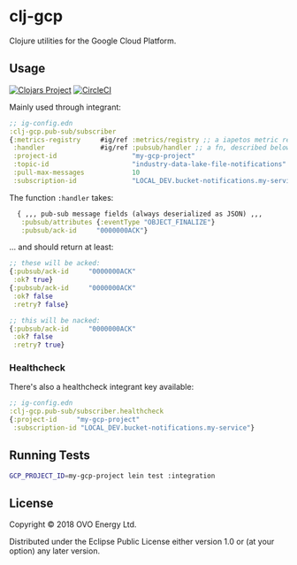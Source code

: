 # clj-gcp

Clojure utilities for the Google Cloud Platform.


## Usage

[![Clojars Project](https://img.shields.io/clojars/v/ovotech/clj-gcp.svg)](https://clojars.org/ovotech/clj-gcp)
[![CircleCI](https://circleci.com/gh/ovotech/clj-gcp/tree/master.svg?style=svg)](https://circleci.com/gh/ovotech/clj-gcp/tree/master)

Mainly used through integrant:

```clojure
;; ig-config.edn
:clj-gcp.pub-sub/subscriber
{:metrics-registry     #ig/ref :metrics/registry ;; a iapetos metric registry
 :handler              #ig/ref :pubsub/handler ;; a fn, described below
 :project-id                   "my-gcp-project"
 :topic-id                     "industry-data-lake-file-notifications"
 :pull-max-messages            10
 :subscription-id              "LOCAL_DEV.bucket-notifications.my-service"}
```

The function `:handler` takes:
```clojure
  { ,,, pub-sub message fields (always deserialized as JSON) ,,,
   :pubsub/attributes {:eventType "OBJECT_FINALIZE"}
   :pubsub/ack-id     "0000000ACK"}
```
... and should return at least:
```clojure
;; these will be acked:
{:pubsub/ack-id     "0000000ACK"
 :ok? true}
{:pubsub/ack-id     "0000000ACK"
 :ok? false
 :retry? false}

;; this will be nacked:
{:pubsub/ack-id     "0000000ACK"
 :ok? false
 :retry? true}
```


### Healthcheck

There's also a healthcheck integrant key available:

```clojure
;; ig-config.edn
:clj-gcp.pub-sub/subscriber.healthcheck
{:project-id     "my-gcp-project"
 :subscription-id "LOCAL_DEV.bucket-notifications.my-service"}
```


## Running Tests

```bash
GCP_PROJECT_ID=my-gcp-project lein test :integration
```


## License

Copyright © 2018 OVO Energy Ltd.

Distributed under the Eclipse Public License either version 1.0 or (at
your option) any later version.
